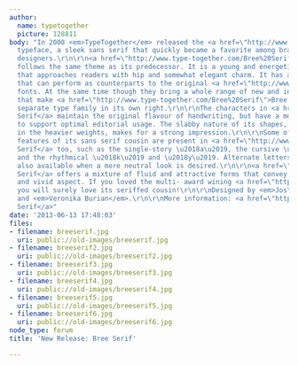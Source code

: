 ```yaml
---
author:
  name: typetogether
  picture: 128811
body: "In 2008 <em>TypeTogether</em> released the <a href=\"http://www.type-together.com/Bree\">Bree</a>
  typeface, a sleek sans serif that quickly became a favorite among brand and editorial
  designers.\r\n\r\n<a href=\"http://www.type-together.com/Bree%20Serif\">Bree Serif</a>
  follows the same theme as its predecessor. It is a young and energetic upright italic
  that approaches readers with hip and somewhat elegant charm. It has a range of styles
  that can perform as counterparts to the original <a href=\"http://www.type-together.com/Bree\">Bree</a>
  fonts. At the same time though they bring a whole range of new and individual features
  that make <a href=\"http://www.type-together.com/Bree%20Serif\">Bree Serif</a> a
  separate type family in its own right.\r\n\r\nThe characters in <a href=\"http://www.type-together.com/Bree%20Serif\">Bree
  Serif</a> maintain the original flavour of handwriting, but have a more subtle appearance
  to support optimal editorial usage. The slabby nature of its shapes, particularly
  in the heavier weights, makes for a strong impression.\r\n\r\nSome of the characteristic
  features of its sans serif cousin are present in <a href=\"http://www.type-together.com/Bree%20Serif\">Bree
  Serif</a> too, such as the single-story \u2018a\u2019, the cursive \u2018e\u2019
  and the rhythmical \u2018k\u2019 and \u2018y\u2019. Alternate letters of these are
  also available when a more neutral look is desired.\r\n\r\n<a href=\"http://www.type-together.com/Bree%20Serif\">Bree
  Serif</a> offers a mixture of fluid and attractive forms that convey a contemporary
  and vivid aspect. If you loved the multi- award wining <a href=\"http://www.type-together.com/Bree\">Bree</a>,
  you will surely love its seriffed cousin!\r\n\r\nDesigned by <em>Jos\xE9 Scaglione</em>
  and <em>Veronika Burian</em>.\r\n\r\nMore information: <a href=\"http://www.type-together.com/Bree%20Serif\">Bree
  Serif</a>"
date: '2013-06-13 17:48:03'
files:
- filename: breeserif.jpg
  uri: public://old-images/breeserif.jpg
- filename: breeserif2.jpg
  uri: public://old-images/breeserif2.jpg
- filename: breeserif3.jpg
  uri: public://old-images/breeserif3.jpg
- filename: breeserif4.jpg
  uri: public://old-images/breeserif4.jpg
- filename: breeserif5.jpg
  uri: public://old-images/breeserif5.jpg
- filename: breeserif6.jpg
  uri: public://old-images/breeserif6.jpg
node_type: forum
title: 'New Release: Bree Serif'

---
```

